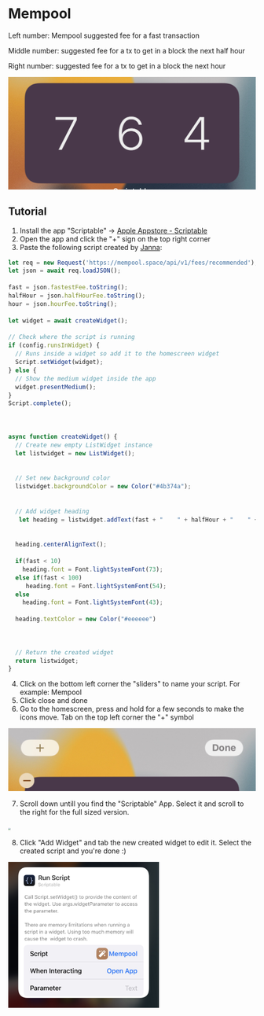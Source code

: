 # Mempool

Left number: Mempool suggested fee for a fast transaction

Middle number: suggested fee for a tx to get in a block the next half hour

Right number: suggested fee for a tx to get in a block the next hour

<img src="./images/6.PNG" style="zoom: 67%;" />

## Tutorial

1. Install the app "Scriptable" -> [Apple Appstore - Scriptable](https://apps.apple.com/ch/app/scriptable/id1405459188?l=en)
1. Open the app and click the "+" sign on the top right corner
1. Paste the following script created by [Janna](https://twitter.com/Janna3257):

```js
let req = new Request('https://mempool.space/api/v1/fees/recommended');
let json = await req.loadJSON();

fast = json.fastestFee.toString();
halfHour = json.halfHourFee.toString();
hour = json.hourFee.toString();

let widget = await createWidget();

// Check where the script is running
if (config.runsInWidget) {
  // Runs inside a widget so add it to the homescreen widget
  Script.setWidget(widget);
} else {
  // Show the medium widget inside the app
  widget.presentMedium();
}
Script.complete();



async function createWidget() {
  // Create new empty ListWidget instance
  let listwidget = new ListWidget();

  
  // Set new background color
  listwidget.backgroundColor = new Color("#4b374a");


  // Add widget heading  
   let heading = listwidget.addText(fast + "    " + halfHour + "    " + hour);    
  

  heading.centerAlignText();
  
  if(fast < 10)
    heading.font = Font.lightSystemFont(73);
  else if(fast < 100)
     heading.font = Font.lightSystemFont(54);
  else
    heading.font = Font.lightSystemFont(43);
    
  heading.textColor = new Color("#eeeeee")
  
    

  // Return the created widget
  return listwidget;
}
```

4. Click on the bottom left corner the "sliders" to name your script. For example: Mempool
5. Click close and done
6. Go to the homescreen, press and hold for a few seconds to make the icons move. Tab on the top left corner the "+" symbol

<img src="./images/2.PNG" style="zoom: 50%;" />

7. Scroll down untill you find the "Scriptable" App. Select it and scroll to the right for the full sized version.

<img src="./images/3.PNG" style="zoom: 30%;" />

8. Click "Add Widget" and tab the new created widget to edit it. Select the created script and you're done :)

<img src="./images/5.PNG" style="zoom: 30%;" />